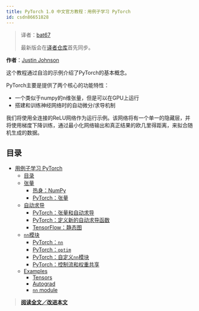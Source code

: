 ```yaml
---
title: PyTorch 1.0 中文官方教程：用例子学习 PyTorch
id: csdn86651828
---
```


> 译者：[bat67](https://github.com/bat67)
> 
> 最新版会在[译者仓库](https://github.com/bat67/Deep-Learning-with-PyTorch-A-60-Minute-Blitz-cn)首先同步。

**作者**：[Justin Johnson](https://github.com/jcjohnson/pytorch-examples)

这个教程通过自洽的示例介绍了PyTorch的基本概念。

PyTorch主要是提供了两个核心的功能特性：

*   一个类似于numpy的n维张量，但是可以在GPU上运行
*   搭建和训练神经网络时的自动微分/求导机制

我们将使用全连接的ReLU网络作为运行示例。该网络将有一个单一的隐藏层，并将使用梯度下降训练，通过最小化网络输出和真正结果的欧几里得距离，来拟合随机生成的数据。

## 目录

*   [用例子学习 PyTorch](#%E7%94%A8%E4%BE%8B%E5%AD%90%E5%AD%A6%E4%B9%A0-pytorch)
    *   [目录](#%E7%9B%AE%E5%BD%95)
    *   [张量](#%E5%BC%A0%E9%87%8F)
        *   [热身：NumPy](#%E7%83%AD%E8%BA%ABnumpy)
        *   [PyTorch：张量](#pytorch%E5%BC%A0%E9%87%8F)
    *   [自动求导](#%E8%87%AA%E5%8A%A8%E6%B1%82%E5%AF%BC)
        *   [PyTorch：张量和自动求导](#pytorch%E5%BC%A0%E9%87%8F%E5%92%8C%E8%87%AA%E5%8A%A8%E6%B1%82%E5%AF%BC)
        *   [PyTorch：定义新的自动求导函数](#pytorch%E5%AE%9A%E4%B9%89%E6%96%B0%E7%9A%84%E8%87%AA%E5%8A%A8%E6%B1%82%E5%AF%BC%E5%87%BD%E6%95%B0)
        *   [TensorFlow：静态图](#tensorflow%E9%9D%99%E6%80%81%E5%9B%BE)
    *   [`nn`模块](#nn%E6%A8%A1%E5%9D%97)
        *   [PyTorch：`nn`](#pytorchnn)
        *   [PyTorch：`optim`](#pytorchoptim)
        *   [PyTorch：自定义`nn`模块](#pytorch-custom-nn-modules)
        *   [PyTorch：控制流和权重共享](#pytorch-control-flow-weight-sharing)
    *   [Examples](#examples)
        *   [Tensors](#tensors)
        *   [Autograd](#autograd)
        *   [`nn` module](#nn-module)

> [**阅读全文／改进本文**](https://github.com/apachecn/pytorch-doc-zh/blob/master/docs/1.0/pytorch_with_examples.md#tensors)